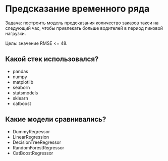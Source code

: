 # Предсказание временного ряда

Задача: построить модель предсказания количество заказов такси на следующий час, чтобы привлекать больше водителей в период пиковой нагрузки.

Цель: значение RMSE <= 48.

## Какой стек использовался?
- pandas
- numpy
- matplotlib
- seaborn
- statsmodels
- sklearn
- catboost

## Какие модели сравнивались?
- DummyRegressor
- LinearRegression
- DecisionTreeRegressor
- RandomForestRegressor
- CatBoostRegressor
